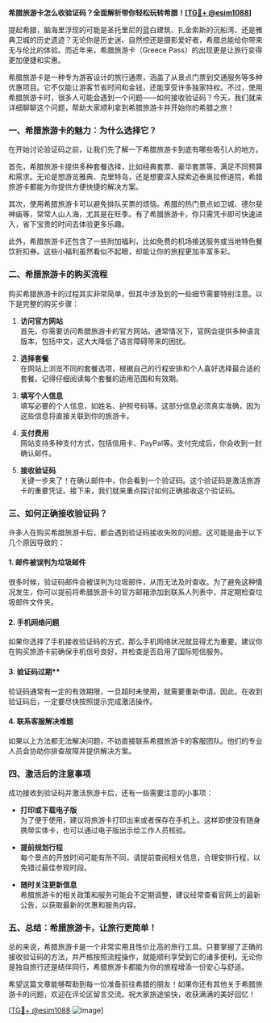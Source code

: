 **希腊旅游卡怎么收验证码？全面解析带你轻松玩转希腊！[[TG💪+ @esim1088](https://t.me/s/esim1088)]**

提起希腊，脑海里浮现的可能是圣托里尼的蓝白建筑、扎金索斯的沉船湾、还是雅典卫城的历史遗迹？无论你是历史迷、自然控还是摄影爱好者，希腊总能给你带来无与伦比的体验。而近年来，希腊旅游卡（Greece Pass）的出现更是让旅行变得更加便捷和实惠。

希腊旅游卡是一种专为游客设计的旅行通票，涵盖了从景点门票到交通服务等多种优惠项目。它不仅能让游客节省时间和金钱，还能享受许多独家特权。不过，使用希腊旅游卡时，很多人可能会遇到一个问题——如何接收验证码？今天，我们就来详细聊聊这个问题，帮助大家顺利拿到希腊旅游卡并开始你的希腊之旅！

### 一、希腊旅游卡的魅力：为什么选择它？

在开始讨论验证码之前，让我们先了解一下希腊旅游卡到底有哪些吸引人的地方。

首先，希腊旅游卡提供多种套餐选择，比如经典套票、豪华套票等，满足不同预算和需求。无论是想游览雅典、克里特岛，还是想要深入探索迈泰奥拉修道院，希腊旅游卡都能为你提供方便快捷的解决方案。

其次，使用希腊旅游卡可以避免排队买票的烦恼。希腊的热门景点如卫城、德尔斐神庙等，常常人山人海，尤其是在旺季。有了希腊旅游卡，你只需凭卡即可快速进入，省下宝贵的时间去体验更多乐趣。

此外，希腊旅游卡还包含了一些附加福利，比如免费的机场接送服务或当地特色餐饮折扣券。这些小福利虽然看似不起眼，却能让你的旅程更加丰富多彩。

### 二、希腊旅游卡的购买流程

购买希腊旅游卡的过程其实非常简单，但其中涉及到的一些细节需要特别注意。以下是完整的购买步骤：

1. **访问官方网站**  
   首先，你需要访问希腊旅游卡的官方网站。通常情况下，官网会提供多种语言版本，包括中文，这大大降低了语言障碍带来的困扰。

2. **选择套餐**  
   在网站上浏览不同的套餐选项，根据自己的行程安排和个人喜好选择最合适的套餐。记得仔细阅读每个套餐的适用范围和有效期。

3. **填写个人信息**  
   填写必要的个人信息，如姓名、护照号码等。这部分信息必须真实准确，因为这些信息将直接关联到你的旅游卡。

4. **支付费用**  
   网站支持多种支付方式，包括信用卡、PayPal等。支付完成后，你会收到一封确认邮件。

5. **接收验证码**  
   关键一步来了！在确认邮件中，你会看到一个验证码。这个验证码是激活旅游卡的重要凭证。接下来，我们就来重点探讨如何正确接收这个验证码。

### 三、如何正确接收验证码？

许多人在购买希腊旅游卡后，都会遇到验证码接收失败的问题。这可能是由于以下几个原因导致的：

#### 1. 邮件被误判为垃圾邮件  
很多时候，验证码邮件会被误判为垃圾邮件，从而无法及时查收。为了避免这种情况发生，你可以提前将希腊旅游卡的官方邮箱添加到联系人列表中，并定期检查垃圾邮件文件夹。

#### 2. 手机网络问题  
如果你选择了手机接收验证码的方式，那么手机网络状况就显得尤为重要。建议你在购买旅游卡前确保手机信号良好，并检查是否启用了国际短信服务。

#### 3. 验证码过期**  
验证码通常有一定的有效期限，一旦超时未使用，就需要重新申请。因此，在收到验证码后，一定要尽快按照提示完成激活操作。

#### 4. 联系客服解决难题  
如果以上方法都无法解决问题，不妨直接联系希腊旅游卡的客服团队。他们的专业人员会协助你排查故障并提供解决方案。

### 四、激活后的注意事项

成功接收到验证码并激活旅游卡后，还有一些需要注意的小事项：

- **打印或下载电子版**  
  为了便于使用，建议将旅游卡打印出来或者保存在手机上。这样即使没有随身携带实体卡，也可以通过电子版出示给工作人员核验。

- **提前规划行程**  
  每个景点的开放时间可能有所不同，请提前查阅相关信息，合理安排行程，以免错过最佳参观时段。

- **随时关注更新信息**  
  希腊旅游卡的相关政策和服务可能会不定期调整，建议经常查看官网上的最新公告，以获取最新的优惠和服务内容。

### 五、总结：希腊旅游卡，让旅行更简单！

总的来说，希腊旅游卡是一个非常实用且性价比高的旅行工具。只要掌握了正确的接收验证码的方法，并严格按照流程操作，就能顺利享受到它的诸多便利。无论你是独自旅行还是结伴同行，希腊旅游卡都能为你的旅程增添一份安心与舒适。

希望这篇文章能够帮助到每一位准备前往希腊的朋友！如果你还有其他关于希腊旅游卡的问题，欢迎在评论区留言交流。祝大家旅途愉快，收获满满的美好回忆！

[[TG💪+ @esim1088](https://t.me/s/esim1088) ![Image](https://i.postimg.cc/4NQfJmqS/Snipaste-2025-05-13-00-14-12.png)]
